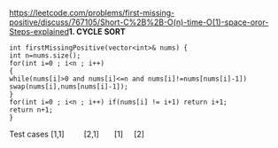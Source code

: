 https://leetcode.com/problems/first-missing-positive/discuss/767105/Short-C%2B%2B-O(n)-time-O(1)-space-oror-Steps-explained
​
**1. CYCLE SORT**
​
```
int firstMissingPositive(vector<int>& nums) {
int n=nums.size();
for(int i=0 ; i<n ; i++)
{
while(nums[i]>0 and nums[i]<=n and nums[i]!=nums[nums[i]-1])
swap(nums[i],nums[nums[i]-1]);
}
for(int i=0 ; i<n ; i++) if(nums[i] != i+1) return i+1;
return n+1;
}
```
Test cases
[1,1]         [2,1]        [1]     [2]